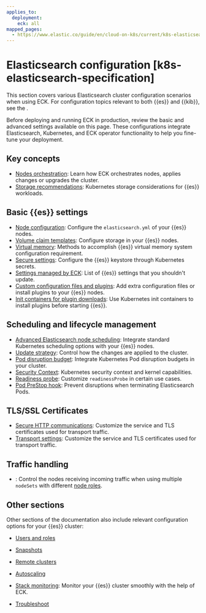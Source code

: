 ```yaml
---
applies_to:
  deployment:
    eck: all
mapped_pages:
  - https://www.elastic.co/guide/en/cloud-on-k8s/current/k8s-elasticsearch-specification.html
---
```


# Elasticsearch configuration [k8s-elasticsearch-specification]

This section covers various Elasticsearch cluster configuration scenarios when using ECK. For configuration topics relevant to both {{es}} and {{kib}}, see the [](./configure-deployments.md).

Before deploying and running ECK in production, review the basic and advanced settings available on this page. These configurations integrate Elasticsearch, Kubernetes, and ECK operator functionality to help you fine-tune your deployment.

## Key concepts

* [Nodes orchestration](nodes-orchestration.md): Learn how ECK orchestrates nodes, applies changes or upgrades the cluster.
* [Storage recommendations](storage-recommendations.md): Kubernetes storage considerations for {{es}} workloads.

## Basic {{es}} settings

* [Node configuration](node-configuration.md): Configure the `elasticsearch.yml` of your {{es}} nodes.
* [Volume claim templates](volume-claim-templates.md): Configure storage in your {{es}} nodes.
* [Virtual memory](virtual-memory.md): Methods to accomplish {{es}} virtual memory system configuration requirement.
* [Secure settings](/deploy-manage/security/secure-settings.md): Configure the {{es}} keystore through Kubernetes secrets.
* [Settings managed by ECK](settings-managed-by-eck.md): List of {{es}} settings that you shouldn't update.
* [Custom configuration files and plugins](custom-configuration-files-plugins.md): Add extra configuration files or install plugins to your {{es}} nodes.
* [Init containers for plugin downloads](init-containers-for-plugin-downloads.md): Use Kubernetes init containers to install plugins before starting {{es}}.

## Scheduling and lifecycle management

* [Advanced Elasticsearch node scheduling](advanced-elasticsearch-node-scheduling.md): Integrate standard Kubernetes scheduling options with your {{es}} nodes.
* [Update strategy](update-strategy.md): Control how the changes are applied to the cluster.
* [Pod disruption budget](pod-disruption-budget.md): Integrate Kubernetes Pod disruption budgets in your cluster.
* [Security Context](security-context.md): Kubernetes security context and kernel capabilities.
* [Readiness probe](readiness-probe.md): Customize `readinessProbe` in certain use cases.
* [Pod PreStop hook](pod-prestop-hook.md): Prevent disruptions when terminating Elasticsearch Pods.

## TLS/SSL Certificates

* [Secure HTTP communications](/deploy-manage/security/secure-http-communications.md): Customize the service and TLS certificates used for transport traffic.
* [Transport settings](../../security/k8s-transport-settings.md): Customize the service and TLS certificates used for transport traffic.

## Traffic handling

* [](./requests-routing-to-elasticsearch-nodes.md): Control the nodes receiving incoming traffic when using multiple `nodeSets` with different [node roles](/deploy-manage/distributed-architecture/clusters-nodes-shards/node-roles.md).

## Other sections

Other sections of the documentation also include relevant configuration options for your {{es}} cluster:

* [Users and roles](/deploy-manage/users-roles.md)

* [Snapshots](../../tools/snapshot-and-restore/cloud-on-k8s.md)

* [Remote clusters](/deploy-manage/remote-clusters/eck-remote-clusters.md)

* [Autoscaling](../../autoscaling/autoscaling-in-eck.md#k8s-autoscaling)

* [Stack monitoring](/deploy-manage/monitor/stack-monitoring/eck-stack-monitoring.md): Monitor your {{es}} cluster smoothly with the help of ECK.

* [Troubleshoot](/troubleshoot/deployments/cloud-on-k8s/kubernetes.md)
